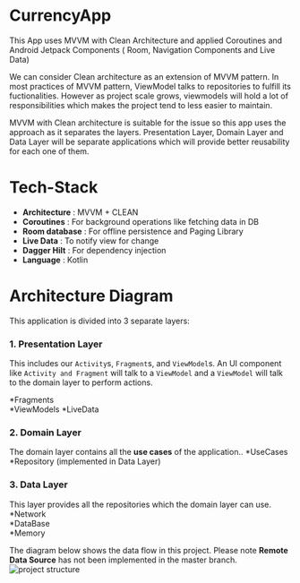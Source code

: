 # CurrencyApp

This App uses MVVM with Clean Architecture and applied Coroutines and Android Jetpack Components ( Room, Navigation Components and Live Data)

We can consider Clean architecture as an extension of MVVM pattern. In most practices of MVVM pattern, ViewModel talks to repositories to fulfill its fuctionalities. However as project scale grows, viewmodels will hold a lot of responsibilities which makes the project tend to less easier to maintain.

MVVM with Clean architecture is suitable for the issue so this app uses the approach as it separates the layers. Presentation Layer, Domain Layer and Data Layer will be separate applications which will provide better reusability for each one of them.


# Tech-Stack

* __Architecture__ : MVVM  + CLEAN
* __Coroutines__ : For background operations like fetching data in DB
* __Room database__ : For offline persistence and Paging Library
* __Live Data__ : To notify view for change
* __Dagger Hilt__ : For dependency injection
* __Language__ : Kotlin

# Architecture Diagram
This application is divided into 3 separate layers:

### 1. Presentation Layer
This includes our `Activity`s, `Fragment`s, and `ViewModel`s.
An UI component like `Activity and Fragment` will talk to a `ViewModel` and a `ViewModel` will talk to the domain layer to perform actions.

*Fragments  
*ViewModels
*LiveData<T>

### 2. Domain Layer
The domain layer contains all the **use cases** of the application..
*UseCases  
*Repository (implemented in Data Layer)

### 3. Data Layer
This layer provides all the repositories which the domain layer can use.
*Network  
*DataBase  
*Memory

The diagram below shows the data flow in this project.
Please note **Remote Data Source**   has not been implemented in the master branch.
![project structure](https://i.imgur.com/qKJlDlo.png)
  
  
  
